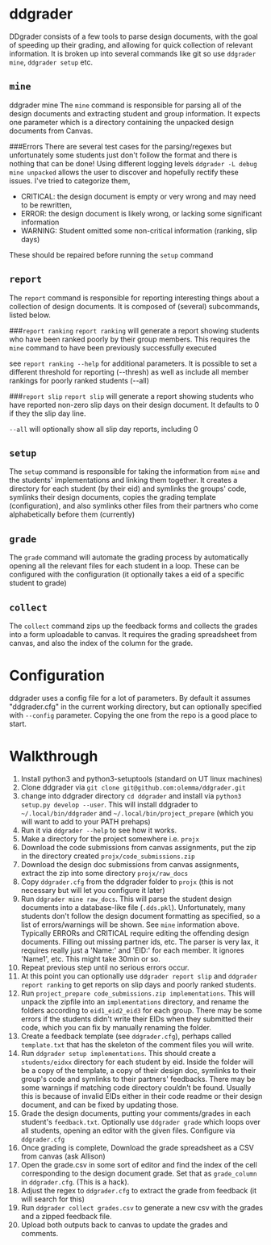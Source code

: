 ddgrader
=======
DDgrader consists of a few tools to parse design documents, with the goal of speeding up their grading,
and allowing for quick collection of relevant information. It is broken up into several commands like git
so use `ddgrader mine`, `ddgrader setup` etc.


`mine`
----
ddgrader mine
The `mine` command is responsible for parsing all of the design documents and extracting student and group
information. It expects one parameter which is a directory containing the unpacked design documents from Canvas.

###Errors
There are several test cases for the parsing/regexes but unfortunately some students just don't follow the
 format and there is nothing that can be done! Using different logging levels `ddgrader -L debug mine unpacked`
 allows the user to discover and hopefully rectify these issues. I've tried to categorize them, 
 
* CRITICAL: the design document is empty or very wrong and may need to be rewritten,
* ERROR: the design document is likely wrong, or lacking some significant information
* WARNING: Student omitted some non-critical information (ranking, slip days)

These should be repaired before running the `setup` command

`report`
--------
The `report` command is responsible for reporting interesting things about a collection of design documents.
It is composed of (several) subcommands, listed below.

###`report ranking`
`report ranking` will generate a report showing students who have been ranked poorly by their
group members. This requires the `mine` command to have been previously successfully executed

see `report ranking --help` for additional parameters. It is possible to set a different threshold for
reporting (--thresh) as well as include all member rankings for poorly ranked students (--all)

###`report slip`
`report slip` will generate a report showing students who have reported non-zero slip days on their design document.
It defaults to 0 if they the slip day line.

`--all` will optionally show all slip day reports, including 0

`setup`
-----
The `setup` command is responsible for taking the information from `mine` and the students' implementations
and linking them together. It creates a directory for each student (by their eid) and symlinks the groups' code,
symlinks their design documents, copies the grading template (configuration), and also symlinks other files from
their partners who come alphabetically before them (currently)


`grade`
-----
The `grade` command will automate the grading process by automatically opening all the relevant files for each student
in a loop. These can be configured with the configuration (it optionally takes a eid of a specific student to grade)


`collect`
-------
The `collect` command zips up the feedback forms and collects the grades into a form uploadable to canvas. It
 requires the grading spreadsheet from canvas, and also the index of the column for the grade.


Configuration
=============
ddgrader uses a config file for a lot of parameters. By default it assumes "ddgrader.cfg" in the current working directory,
but can optionally specified with `--config` parameter. Copying the one from the repo is a good place to start.


Walkthrough
===========
1. Install python3 and python3-setuptools (standard on UT linux machines)
1. Clone ddgrader via `git clone git@github.com:olemma/ddgrader.git`
1. change into ddgrader directory `cd ddgrader` and install via `python3 setup.py develop --user`. This will install ddgrader to `~/.local/bin/ddgrader` and `~/.local/bin/project_prepare` (which you will want to add to your PATH prehaps)
1. Run it via `ddgrader --help` to see how it works.
2. Make a directory for the project somewhere i.e. `projx`
3. Download the code submissions from canvas assignments, put the zip in the directory created `projx/code_submissions.zip`
4. Download the design doc submissions from canvas assignments, extract the zip into some directory `projx/raw_docs`
5. Copy `ddgrader.cfg` from the ddgrader folder to `projx` (this is not necessary but will let you configure it later)
7. Run `ddgrader mine raw_docs`. This will parse the student design documents into a database-like file (`.dds.pkl`). Unfortunately, many students don't follow the design document formatting as specified, so a list of errors/warnings will be shown. See `mine` information above. Typically ERRORs and CRITICAL require editing the offending design documents. Filling out missing partner ids, etc. The parser is very lax, it requires really just a 'Name:' and 'EID:' for each member. It ignores 'Name1', etc. This might take 30min or so.
8. Repeat previous step until no serious errors occur.
9. At this point you can optionally use `ddgrader report slip` and `ddgrader report ranking` to get reports on slip days and poorly ranked students.
9. Run `project_prepare code_submissions.zip implementations`. This will unpack the zipfile into an `implementations` directory, and rename the folders according to `eid1_eid2_eid3` for each group. There may be some errors if the students didn't write their EIDs when they submitted their code, which you can fix by manually renaming the folder.
10. Create a feedback template (see `ddgrader.cfg`), perhaps called `template.txt` that has the skeleton of the comment files you will write.
10. Run `ddgrader setup implementations`. This should create a `students/eidxx` directory for each student by eid. Inside the folder will be a copy of the template, a copy of their design doc, symlinks to their group's code and symlinks to their partners' feedbacks. There may be some warnings if matching code directory couldn't be found. Usually this is because of invalid EIDs either in their code readme or their design document, and can be fixed by updating those.
11. Grade the design documents, putting your comments/grades in each student's `feedback.txt`. Optionally use `ddgrader grade` which loops over all students, opening an editor with the given files. Configure via `ddgrader.cfg`
12. Once grading is complete, Download the grade spreadsheet as a CSV from canvas (ask Allison)
13. Open the grade.csv in some sort of editor and find the index of the cell corresponding to the design document grade. Set that as `grade_column` in `ddgrader.cfg`. (This is a hack).
 14. Adjust the regex to `ddgrader.cfg` to extract the grade from feedback (it will search for this)
13. Run `ddgrader collect grades.csv` to generate a new csv with the grades and a zipped feedback file.
14. Upload both outputs back to canvas to update the grades and comments.



